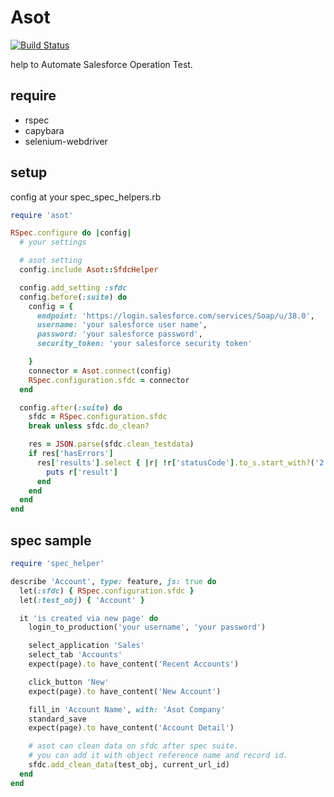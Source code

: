 # Asot
[![Build Status](https://travis-ci.org/gk0909c/asot.svg?branch=master)](https://travis-ci.org/gk0909c/asot)

help to Automate Salesforce Operation Test.

## require
+ rspec
+ capybara
+ selenium-webdriver

## setup
config at your spec_spec_helpers.rb
```ruby
require 'asot'

RSpec.configure do |config|
  # your settings 

  # asot setting
  config.include Asot::SfdcHelper

  config.add_setting :sfdc
  config.before(:suite) do
    config = {
      endpoint: 'https://login.salesforce.com/services/Soap/u/38.0',
      username: 'your salesforce user name',
      password: 'your salesforce password',
      security_token: 'your salesforce security token'

    }
    connector = Asot.connect(config)
    RSpec.configuration.sfdc = connector
  end

  config.after(:suite) do
    sfdc = RSpec.configuration.sfdc
    break unless sfdc.do_clean?

    res = JSON.parse(sfdc.clean_testdata)
    if res['hasErrors']
      res['results'].select { |r| !r['statusCode'].to_s.start_with?('2') }. each do |r|
        puts r['result']
      end
    end
  end
end
```

## spec sample
```ruby
require 'spec_helper'

describe 'Account', type: feature, js: true do
  let(:sfdc) { RSpec.configuration.sfdc }
  let(:test_obj) { 'Account' }

  it 'is created via new page' do
    login_to_production('your username', 'your password')

    select_application 'Sales'
    select_tab 'Accounts'
    expect(page).to have_content('Recent Accounts')

    click_button 'New'
    expect(page).to have_content('New Account')

    fill_in 'Account Name', with: 'Asot Company'
    standard_save
    expect(page).to have_content('Account Detail')

    # asot can clean data on sfdc after spec suite.
    # you can add it with object reference name and record id.
    sfdc.add_clean_data(test_obj, current_url_id)
  end
end


```
